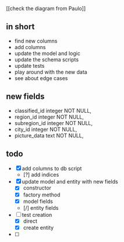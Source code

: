 [[check the diagram from Paulo]]

## in short
- find new columns
- add columns
- update the model and logic
- update the schema scripts
- update tests
- play around with the new data
- see about edge cases

## new fields
- classified_id integer NOT NULL,
- region_id integer NOT NULL,
- subregion_id integer NOT NULL,
- city_id integer NOT NULL,
- picture_data text NOT NULL,

## todo

- [x] add columns to db script
	- [?] add indices 
- [x] update model and entity with new fields
	- [x] constructor
	- [x] factory method
	- [x] model fields
	- [/] entity fields
- [ ] test creation 
	- [x] direct
	- [x] create entity
- [ ] 
